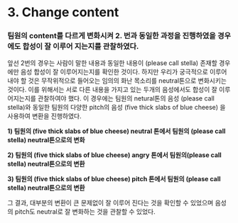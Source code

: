 # 3. Change content

### 팀원의 content를 다르게 변화시켜 2. 번과 동일한 과정을 진행하였을 경우에도 합성이 잘 이루어 지는지를 관찰하였다.

앞선 2번의 경우는 사람이 말한 내용과 동일한 내용이 (please call stella) 존재할 경우에만 음성 합성이 잘 이루어지는지를 확인한 것이다. 하지만 우리가 궁극적으로 이루어 내야 할 것은 무작위적으로 들어오는 임의의 화난 목소리를  neutral톤으로 변화시키는 것이다. 이를 위해서는 서로 다른 내용을 가지고 있는 두개의 음성에서도 합성이 잘 이루어지는지를 관찰하여야 했다. 이 경우에는 팀원의 netural톤의 음성 (please call stella)와 동일한 팀원의 다양한 pitch의 음성 (five thick slabs of blue cheese) 을 사용하여 변환을 진행하였다. 

**1) 팀원의 (five thick slabs of blue cheese) neutral 톤에서 팀원의 (please call stella) neutral톤으로의 변화** 

**2) 팀원의 (five thick slabs of blue cheese) angry 톤에서 팀원의(please call stella) neutral톤으로의 변환**

**3) 팀원의 (five thick slabs of blue cheese) pitch 톤에서 팀원의 (please call stella) neutral톤으로의 변환**

그 결과, 대부분의 변환이 큰 문제없이 잘 이루어 진다는 것을 확인할 수 있었으며 음성의 pitch도 neutral로 잘 변화하는 것을 관찰할 수 있었다.

